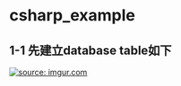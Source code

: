 # csharp_example

## 1-1 先建立database table如下

<a href="https://imgur.com/3mtc3Wp"><img src="https://i.imgur.com/3mtc3Wp.png" title="source: imgur.com" /></a>